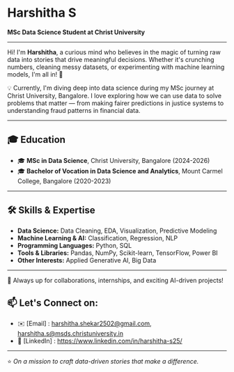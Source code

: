 # Harshitha S

**MSc Data Science Student at Christ University**

---

Hi! I'm **Harshitha**, a curious mind who believes in the magic of turning raw data into stories that drive meaningful decisions. Whether it's crunching numbers, cleaning messy datasets, or experimenting with machine learning models, I'm all in! 🌱

💡 Currently, I'm diving deep into data science during my MSc journey at Christ University, Bangalore. I love exploring how we can use data to solve problems that matter — from making fairer predictions in justice systems to understanding fraud patterns in financial data.

---

## 🎓 Education

- 🎓 **MSc in Data Science**, Christ University, Bangalore (2024-2026)
- 🎓 **Bachelor of Vocation in Data Science and Analytics**, Mount Carmel College, Bangalore (2020-2023)

---

## 🛠️ Skills & Expertise

- **Data Science:** Data Cleaning, EDA, Visualization, Predictive Modeling
- **Machine Learning & AI:** Classification, Regression, NLP
- **Programming Languages:** Python, SQL
- **Tools & Libraries:** Pandas, NumPy, Scikit-learn, TensorFlow, Power BI
- **Other Interests:** Applied Generative AI, Big Data
  
---

🤝 Always up for collaborations, internships, and exciting AI-driven projects!

## 📫 Let's Connect on: 

- ✉️ [Email] : harshitha.shekar2502@gmail.com, harshitha.s@msds.christuniversity.in
- 💼 [LinkedIn] : https://www.linkedin.com/in/harshitha-s25/
  
---

⭐ *On a mission to craft data-driven stories that make a difference.*  
